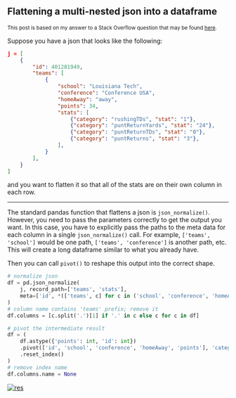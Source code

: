 ## Flattening a multi-nested json into a dataframe

<sup>This post is based on my answer to a Stack Overflow question that may be found [here](https://stackoverflow.com/a/74539549/19123103).</sup>

Suppose you have a json that looks like the following:
```json
j = [
    {
        "id": 401281949,
        "teams": [
            {
                "school": "Louisiana Tech",
                "conference": "Conference USA",
                "homeAway": "away",
                "points": 34,
                "stats": [
                    {"category": "rushingTDs", "stat": "1"},
                    {"category": "puntReturnYards", "stat": "24"},
                    {"category": "puntReturnTDs", "stat": "0"},
                    {"category": "puntReturns", "stat": "3"},
                ],
            }
        ],
    }
]
```
and you want to flatten it so that all of the stats are on their own column in each row.

---

The standard pandas function that flattens a json is `json_normalize()`. However, you need to pass the parameters correctly to get the output you want. In this case, you have to explicitly pass the paths to the meta data for each column in a single `json_normalize()` call. For example, `['teams', 'school']` would be one path, `['teams', 'conference']` is another path, etc. This will create a long dataframe similar to what you already have.

Then you can call `pivot()` to reshape this output into the correct shape.

```python
# normalize json
df = pd.json_normalize(
    j, record_path=['teams', 'stats'], 
    meta=['id', *(['teams', c] for c in ('school', 'conference', 'homeAway', 'points'))]
)
# column name contains 'teams' prefix; remove it
df.columns = [c.split('.')[1] if '.' in c else c for c in df]

# pivot the intermediate result
df = (
    df.astype({'points': int, 'id': int})
    .pivot(['id', 'school', 'conference', 'homeAway', 'points'], 'category', 'stat')
    .reset_index()
)
# remove index name
df.columns.name = None
```
[![res][1]][1]


  [1]: https://i.stack.imgur.com/CMRS6.png